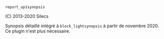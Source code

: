 `report_up1synopsis`

(C) 2013-2020  Silecs

Synopsis détaillé intégré à `block_lightsynopsis` à partir de novembre 2020.
Ce plugin n'est plus nécessaire.

